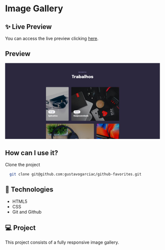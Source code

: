 
# Image Gallery

## ✨ Live Preview
You can access the live preview clicking [here](https://github-favorites-theta.vercel.app/).
## Preview

![App Screenshot](./assets/thumbnail.png)


## How can I use it?

Clone the project

```bash
  git clone git@github.com:gustavogarciac/github-favorites.git
```

## 🚀 Technologies

- HTML5
- CSS
- Git and Github

## 💻 Project
This project consists of a fully responsive image gallery.


